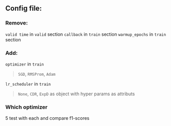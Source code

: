 ## Config file:

### Remove:
`valid time` in `valid` section
`callback` in `train` section
`warmup_epochs` in `train` section

### Add:
`optimizer` in `train`
> `SGD`, `RMSProm`, `Adam`

`lr_scheduler` in `train`
> `None`, `CDR`, `ExpD`
> as object with hyper params as attributs

### Which optimizer
5 test with each and compare f1-scores